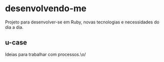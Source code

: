 # desenvolvendo-me

Projeto para desenvolver-se em Ruby, novas tecnologias e necessidades do dia a dia.

## u-case

Ideias para trabalhar com processos.\o/